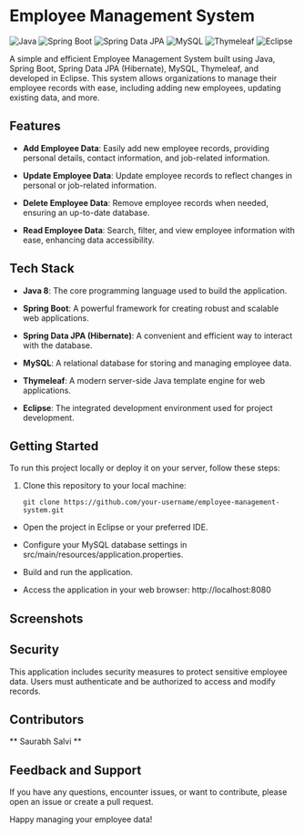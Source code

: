 # Employee Management System

![Java](https://img.shields.io/badge/Java-8-brown.svg)
![Spring Boot](https://img.shields.io/badge/Spring%20Boot-2.5.4-brightgreen.svg)
![Spring Data JPA](https://img.shields.io/badge/Spring%20Data%20JPA-2.5.4-brightgreen.svg)
![MySQL](https://img.shields.io/badge/MySQL-5.7-blue.svg)
![Thymeleaf](https://img.shields.io/badge/Thymeleaf-3.0.12-yellowgreen.svg)
![Eclipse](https://img.shields.io/badge/Eclipse-IDE-red.svg)

A simple and efficient Employee Management System built using Java, Spring Boot, Spring Data JPA (Hibernate), MySQL, Thymeleaf, and developed in Eclipse. This system allows organizations to manage their employee records with ease, including adding new employees, updating existing data, and more.

## Features

- **Add Employee Data**: Easily add new employee records, providing personal details, contact information, and job-related information.

- **Update Employee Data**: Update employee records to reflect changes in personal or job-related information.

- **Delete Employee Data**: Remove employee records when needed, ensuring an up-to-date database.

- **Read Employee Data**: Search, filter, and view employee information with ease, enhancing data accessibility.

## Tech Stack

- **Java 8**: The core programming language used to build the application.

- **Spring Boot**: A powerful framework for creating robust and scalable web applications.

- **Spring Data JPA (Hibernate)**: A convenient and efficient way to interact with the database.

- **MySQL**: A relational database for storing and managing employee data.

- **Thymeleaf**: A modern server-side Java template engine for web applications.

- **Eclipse**: The integrated development environment used for project development.

## Getting Started

To run this project locally or deploy it on your server, follow these steps:

1. Clone this repository to your local machine:

   ```shell
   git clone https://github.com/your-username/employee-management-system.git

- Open the project in Eclipse or your preferred IDE.

- Configure your MySQL database settings in src/main/resources/application.properties.

- Build and run the application.

- Access the application in your web browser:
   http://localhost:8080

## Screenshots


## Security
This application includes security measures to protect sensitive employee data. Users must authenticate and be authorized to access and modify records.


## Contributors
** Saurabh Salvi **

## Feedback and Support
If you have any questions, encounter issues, or want to contribute, please open an issue or create a pull request.

Happy managing your employee data!


